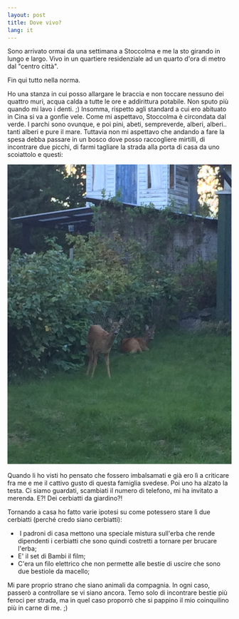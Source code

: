 ```yaml
---
layout: post
title: Dove vivo?
lang: it
---
```


Sono arrivato ormai da una settimana a Stoccolma e me la sto girando in lungo e largo. Vivo in un quartiere residenziale ad un quarto d'ora di metro dal "centro citt&agrave;".

Fin qui tutto nella norma.

Ho una stanza in cui posso allargare le braccia e non toccare nessuno dei quattro muri, acqua calda a tutte le ore e addirittura potabile. Non sputo pi&ugrave; quando mi lavo i denti. ;) Insomma, rispetto agli standard a cui ero abituato in Cina si va a gonfie vele.
Come mi aspettavo, Stoccolma &egrave; circondata dal verde. I parchi sono ovunque, e poi pini, abeti, sempreverde, alberi, alberi.. tanti alberi e pure il mare. Tuttavia non mi aspettavo che andando a fare la spesa debba passare in un bosco dove posso raccogliere mirtilli, di incontrare due picchi, di farmi tagliare la strada alla porta di casa da uno scoiattolo e questi:

<img src="../src/images/wp/2014/08/2014-08-30-18.27.56-HDR.jpg" alt="Animali vivi non propriamente da giardino" />

Quando li ho visti ho pensato che fossero imbalsamati e gi&agrave; ero l&igrave; a criticare fra me e me il cattivo gusto di questa famiglia svedese. Poi uno ha alzato la testa. Ci siamo guardati, scambiati il numero di telefono, mi ha invitato a merenda. E?! Dei cerbiatti da giardino?!

Tornando a casa ho fatto varie ipotesi su come potessero stare l&igrave; due cerbiatti (perch&eacute; credo siano cerbiatti):

- &nbsp;I padroni di casa mettono una speciale mistura sull'erba che rende dipendenti i cerbiatti che sono quindi costretti a tornare per brucare l'erba;
- E' il set di Bambi il film;
- C'era un filo elettrico che non permette alle bestie di uscire che sono due bestiole da macello;

Mi pare proprio strano che siano animali da compagnia. In ogni caso, passer&ograve; a controllare se vi siano ancora.
Temo solo di incontrare bestie pi&ugrave; feroci per strada, ma in quel caso proporr&ograve; che si pappino il mio coinquilino pi&ugrave; in carne di me. ;)
